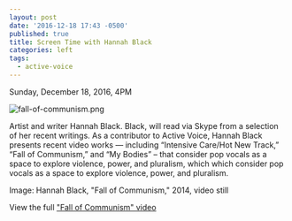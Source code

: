 ```yaml
---
layout: post
date: '2016-12-18 17:43 -0500'
published: true
title: Screen Time with Hannah Black
categories: left
tags:
  - active-voice
---
```

Sunday, December 18, 2016, 4PM

![fall-of-communism.png]({{site.baseurl}}/assets/img/fall-of-communism.png)

Artist and writer Hannah Black. Black, will read via Skype from a selection of her recent writings. As a contributor to Active Voice, Hannah Black presents recent video works — including “Intensive Care/Hot New Track,” “Fall of Communism,” and “My Bodies” – that consider pop vocals as a space to explore violence, power, and pluralism, which which consider pop vocals as a space to explore violence, power, and pluralism.

Image: Hannah Black, "Fall of Communism," 2014, video still

View the full ["Fall of Communism" video](https://vimeo.com/110016117)

